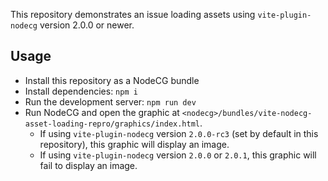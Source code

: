 This repository demonstrates an issue loading assets using `vite-plugin-nodecg` version 2.0.0 or newer.

## Usage

- Install this repository as a NodeCG bundle
- Install dependencies: `npm i`
- Run the development server: `npm run dev`
- Run NodeCG and open the graphic at `<nodecg>/bundles/vite-nodecg-asset-loading-repro/graphics/index.html`.
  - If using `vite-plugin-nodecg` version `2.0.0-rc3` (set by default in this repository), this graphic will display an image.
  - If using `vite-plugin-nodecg` version `2.0.0` or `2.0.1`, this graphic will fail to display an image.
